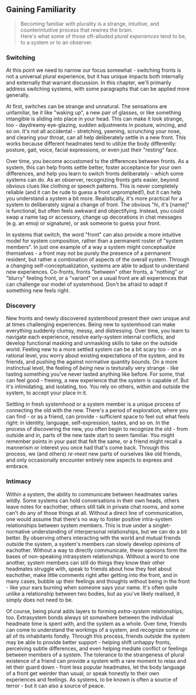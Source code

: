 ## Gaining Familiarity

> Becoming familiar with plurality is a strange, intuitive, and counterintuitive process that rewires the brain.<br/>
> Here's what some of those oft-alluded _plural experiences_ tend to be, to a system or to an observer.

### Switching

At this point we need to narrow our focus somewhat - switching fronts is not a universal plural experience, but it has unique impacts both internally and externally that warrant discussion.
In this chapter, we'll primarily address switching systems, with some paragraphs that can be applied more generally.

At first, switches can be strange and unnatural.
The sensations are unfamiliar, be it like "waking up", a new pair of glasses, or like something intangible is sliding into place in your head.
This can make it look strange, too - daydreamy eye-glazing, sudden adjustments in posture, wincing, and so on.
It's not all accidental - stretching, yawning, scrunching your nose, and clearing your throat, can all help deliberately settle in a new front.
This works because different headmates tend to utilize the body differently: posture, gait, voice, facial expressions, or even just their "resting" face.

Over time, you become accustomed to the differences between fronts.
As a system, this can help fronts settle better, foster acceptance for your own differences, and help you learn to switch fronts deliberately - which some systems can do.
As an observer, recognizing fronts gets easier, beyond obvious clues like clothing or speech patterns.
This is never completely reliable (and it can be rude to guess a front unprompted!), but it can help you understand a system a bit more.
Realistically, it's more practical for a system to deliberately signal a change of front.
The obvious "hi, it's [name]" is functional, but often feels awkward and objectifying.
Instead, you could swap a name tag or accessory, change up decorations in chat messages (e.g. an emoji or signature), or ask someone to guess your front.

In systems that switch, the word "front" can also provide a more intuitive model for system composition, rather than a permanent roster of "system members".
In just one example of a way a system might conceptualize themselves - a front may not be purely the presence of a permanent resident, but rather a combination of aspects of the overall system.
Through a changing self-conceptualization, systems are able to adjust to understand new experiences.
Co-fronts, fronts "between" other fronts, a "nothing" or "blurry" feeling front, or a "variant" on a usual front are all experiences that can challenge our model of systemhood.
Don't be afraid to adapt if something new feels right.

### Discovery

New fronts and newly discovered systemhood present their own unique and at times challenging experiences.
Being new to systemhood can make everything suddenly clumsy, messy, and distressing.
Over time, you learn to navigate each experience, resolve early-system internal conflicts, and develop functional masking and unmasking skills to take on the outside world.
Feeling new to a more settled system can be a bit scary too - on a rational level, you worry about existing expectations of the system, and its friends, and pushing the against normative quantity bounds.
On a more instinctual level, the feeling of _being_ new is texturally very strange - like tasting something you've never tasted anything like before.
For some, that can feel good - freeing, a new experience that the system is capable of.
But it's intimidating, and isolating, too.
You rely on others, within and outside the system, to accept your place in it.

Settling in fresh systemhood or a system member is a unique process of connecting the old with the new.
There's a period of exploration, where you can find - or as a friend, can provide - sufficient space to feel out what feels right: in identity, language, self-expression, tastes, and so on.
In the process of discovering the new, you often begin to recognize the old - from outside and in, parts of the new taste start to seem familiar.
You might remember points in your past that felt the same, or a friend might recall a mannerism or interest you once had that's come back.
Through this process, we (and others) _re-meet_ new parts of ourselves like old friends, and only occasionally encounter entirely new aspects to express and embrace.

### Intimacy

Within a system, the ability to communicate between headmates varies wildly.
Some systems can hold conversations in their own heads, others leave notes for eachother, others still talk in private chat rooms, and some can't do any of those things at all.
Without a direct line of communication, one would assume that there's no way to foster positive intra-system relationships between system members.
This is true under a singlet-normative understanding of interpersonal relationships, but we can do a bit better.
By observing others interacting with the world and mutual friends outside the system, a system's members can slowly develop opinions of eachother.
Without a way to directly communicate, these opinions form the bases of non-speaking intrasystem relationships.
Without a word to one another, system members can still do things they know their other headmates struggle with, speak to friends about how they feel about eachother, make little comments right after getting into the front, and in many cases, bubble up their feelings and thoughts without being in the front - like your ears burning when someone says your name.
It's often quite unlike a relationship between two bodies, but as you've likely realised, it simply does not need to be.

Of course, being plural adds layers to forming _extra-system_ relationships, too.
Extrasystem bonds always sit somewhere between the individual headmate time is spent with, and the system as a whole.
Over time, friends can come to understand the workings of a system, and recognize some or all of its inhabitants fondly.
Through this process, friends outside the system may be able to provide better support - helping shift unhappy fronts, perceiving subtle differences, and even helping mediate conflict or feelings between members of a system.
The tolerance to the strangeness of plural existence of a friend can provide a system with a rare moment to relax and let their guard down - front less popular headmates, let the body language of a front get weirder than usual, or speak honestly to their own experiences and feelings.
As systems, to be known is often a source of terror - but it can also a source of peace.
